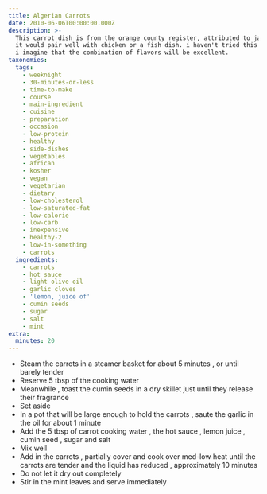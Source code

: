 ```yaml
---
title: Algerian Carrots
date: 2010-06-06T00:00:00.000Z
description: >-
  This carrot dish is from the orange county register, attributed to jack elvis.
  it would pair well with chicken or a fish dish. i haven't tried this yet, but
  i imagine that the combination of flavors will be excellent.
taxonomies:
  tags:
    - weeknight
    - 30-minutes-or-less
    - time-to-make
    - course
    - main-ingredient
    - cuisine
    - preparation
    - occasion
    - low-protein
    - healthy
    - side-dishes
    - vegetables
    - african
    - kosher
    - vegan
    - vegetarian
    - dietary
    - low-cholesterol
    - low-saturated-fat
    - low-calorie
    - low-carb
    - inexpensive
    - healthy-2
    - low-in-something
    - carrots
  ingredients:
    - carrots
    - hot sauce
    - light olive oil
    - garlic cloves
    - 'lemon, juice of'
    - cumin seeds
    - sugar
    - salt
    - mint
extra:
  minutes: 20
---
```

 - Steam the carrots in a steamer basket for about 5 minutes , or until barely tender
 - Reserve 5 tbsp of the cooking water
 - Meanwhile , toast the cumin seeds in a dry skillet just until they release their fragrance
 - Set aside
 - In a pot that will be large enough to hold the carrots , saute the garlic in the oil for about 1 minute
 - Add the 5 tbsp of carrot cooking water , the hot sauce , lemon juice , cumin seed , sugar and salt
 - Mix well
 - Add in the carrots , partially cover and cook over med-low heat until the carrots are tender and the liquid has reduced , approximately 10 minutes
 - Do not let it dry out completely
 - Stir in the mint leaves and serve immediately

